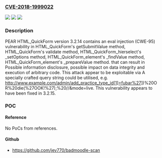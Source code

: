 ### [CVE-2018-1999022](https://cve.mitre.org/cgi-bin/cvename.cgi?name=CVE-2018-1999022)
![](https://img.shields.io/static/v1?label=Product&message=n%2Fa&color=blue)
![](https://img.shields.io/static/v1?label=Version&message=n%2Fa&color=blue)
![](https://img.shields.io/static/v1?label=Vulnerability&message=n%2Fa&color=brighgreen)

### Description

PEAR HTML_QuickForm version 3.2.14 contains an eval injection (CWE-95) vulnerability in HTML_QuickForm's getSubmitValue method, HTML_QuickForm's validate method, HTML_QuickForm_hierselect's _setOptions method, HTML_QuickForm_element's _findValue method, HTML_QuickForm_element's _prepareValue method. that can result in Possible information disclosure, possible impact on data integrity and execution of arbitrary code. This attack appear to be exploitable via A specially crafted query string could be utilised, e.g. http://www.example.com/admin/add_practice_type_id[1]=fubar%27])%20OR%20die(%27OOK!%27);%20//&mode=live. This vulnerability appears to have been fixed in 3.2.15.

### POC

#### Reference
No PoCs from references.

#### Github
- https://github.com/jev770/badmoodle-scan

